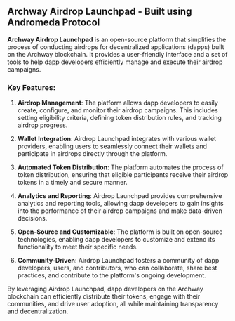 ## Archway Airdrop Launchpad - Built using Andromeda Protocol

**Archway Airdrop Launchpad** is an open-source platform that simplifies the process of conducting airdrops for decentralized applications (dapps) built on the Archway blockchain. It provides a user-friendly interface and a set of tools to help dapp developers efficiently manage and execute their airdrop campaigns.

### Key Features:

1. **Airdrop Management**: The platform allows dapp developers to easily create, configure, and monitor their airdrop campaigns. This includes setting eligibility criteria, defining token distribution rules, and tracking airdrop progress.

2. **Wallet Integration**: Airdrop Launchpad integrates with various wallet providers, enabling users to seamlessly connect their wallets and participate in airdrops directly through the platform.

3. **Automated Token Distribution**: The platform automates the process of token distribution, ensuring that eligible participants receive their airdrop tokens in a timely and secure manner.

4. **Analytics and Reporting**: Airdrop Launchpad provides comprehensive analytics and reporting tools, allowing dapp developers to gain insights into the performance of their airdrop campaigns and make data-driven decisions.

5. **Open-Source and Customizable**: The platform is built on open-source technologies, enabling dapp developers to customize and extend its functionality to meet their specific needs.

6. **Community-Driven**: Airdrop Launchpad fosters a community of dapp developers, users, and contributors, who can collaborate, share best practices, and contribute to the platform's ongoing development.

By leveraging Airdrop Launchpad, dapp developers on the Archway blockchain can efficiently distribute their tokens, engage with their communities, and drive user adoption, all while maintaining transparency and decentralization.

